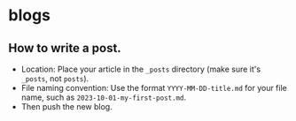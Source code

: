 # blogs

## How to write a post.

* Location: Place your article in the `_posts` directory (make sure it's `_posts`, not `posts`).
* File naming convention: Use the format `YYYY-MM-DD-title.md` for your file name, such as `2023-10-01-my-first-post.md`.
* Then push the new blog.